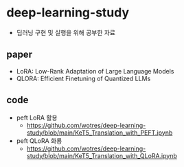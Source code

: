 # deep-learning-study
* 딥러닝 구현 및 실행을 위해 공부한 자료
## paper
* LoRA: Low-Rank Adaptation of Large Language Models
* QLORA: Efficient Finetuning of Quantized LLMs
## code
* peft LoRA 활용 
  * https://github.com/wotres/deep-learning-study/blob/main/KeT5_Translation_with_PEFT.ipynb
* peft QLoRA 화룡
  * https://github.com/wotres/deep-learning-study/blob/main/KeT5_Translation_with_QLoRA.ipynb
